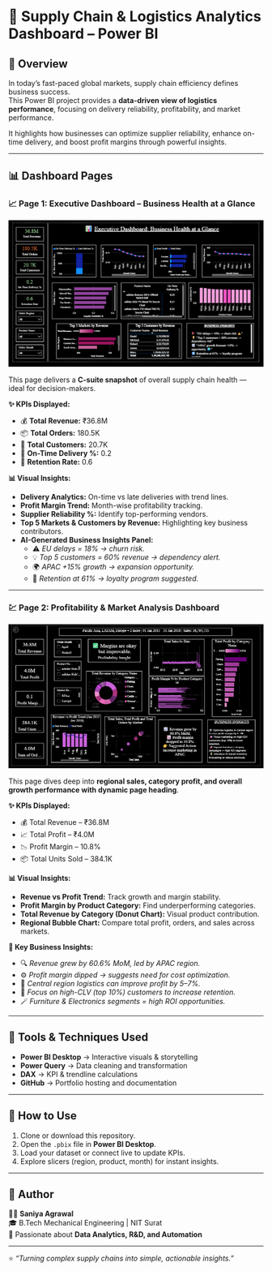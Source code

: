 # 🚀 Supply Chain & Logistics Analytics Dashboard – Power BI  

## 🌟 Overview  
In today’s fast-paced global markets, supply chain efficiency defines business success.  
This Power BI project provides a **data-driven view of logistics performance**, focusing on delivery reliability, profitability, and market performance.  

It highlights how businesses can optimize supplier reliability, enhance on-time delivery, and boost profit margins through powerful insights.  

---

## 📊 Dashboard Pages  

### **📈 Page 1: Executive Dashboard – Business Health at a Glance**  
![Executive Dashboard](https://github.com/SaniyaAg/PowerBI---Portfolio/blob/3a712f786a9979b5179f26a8ff2031bc82cf2136/Sales-Performance/visuals/git%20page%201.png)  

This page delivers a **C-suite snapshot** of overall supply chain health — ideal for decision-makers.  

**✨ KPIs Displayed:**  
- 💰 **Total Revenue:** ₹36.8M  
- 📦 **Total Orders:** 180.5K  
- 👥 **Total Customers:** 20.7K  
- 🚚 **On-Time Delivery %:** 0.2  
- 🔁 **Retention Rate:** 0.6  

**📊 Visual Insights:**  
- **Delivery Analytics:** On-time vs late deliveries with trend lines.  
- **Profit Margin Trend:** Month-wise profitability tracking.  
- **Supplier Reliability %:** Identify top-performing vendors.  
- **Top 5 Markets & Customers by Revenue:** Highlighting key business contributors.  
- **AI-Generated Business Insights Panel:**  
  - ⚠️ *EU delays = 18% → churn risk.*  
  - 💡 *Top 5 customers = 60% revenue → dependency alert.*  
  - 🌍 *APAC +15% growth → expansion opportunity.*  
  - 🔄 *Retention at 61% → loyalty program suggested.*  

---

### **💹 Page 2: Profitability & Market Analysis Dashboard**  
![Profitability Dashboard](https://github.com/SaniyaAg/PowerBI---Portfolio/blob/3a712f786a9979b5179f26a8ff2031bc82cf2136/Sales-Performance/visuals/git%20page%202.png)  

This page dives deep into **regional sales, category profit, and overall growth performance with dynamic page heading**.  

**✨ KPIs Displayed:**  
- 💰 Total Revenue – ₹36.8M  
- 📈 Total Profit – ₹4.0M  
- 📉 Profit Margin – 10.8%  
- 📦 Total Units Sold – 384.1K  

**📊 Visual Insights:**  
- **Revenue vs Profit Trend:** Track growth and margin stability.  
- **Profit Margin by Product Category:** Find underperforming categories.  
- **Total Revenue by Category (Donut Chart):** Visual product contribution.  
- **Regional Bubble Chart:** Compare total profit, orders, and sales across markets.  

**🧠 Key Business Insights:**  
- 🔍 *Revenue grew by 60.6% MoM, led by APAC region.*  
- ⚙️ *Profit margin dipped → suggests need for cost optimization.*  
- 💎 *Central region logistics can improve profit by 5–7%.*  
- 🎯 *Focus on high-CLV (top 10%) customers to increase retention.*  
- 🪄 *Furniture & Electronics segments = high ROI opportunities.*  

---

## 🧠 Tools & Techniques Used  
- **Power BI Desktop** → Interactive visuals & storytelling  
- **Power Query** → Data cleaning and transformation  
- **DAX** → KPI & trendline calculations  
- **GitHub** → Portfolio hosting and documentation  

---

## 📂 How to Use  
1. Clone or download this repository.  
2. Open the `.pbix` file in **Power BI Desktop**.  
3. Load your dataset or connect live to update KPIs.  
4. Explore slicers (region, product, month) for instant insights.  

---

## 💼 Author  
👩‍💻 **Saniya Agrawal**  
🎓 B.Tech Mechanical Engineering | NIT Surat  
📍 Passionate about **Data Analytics, R&D, and Automation**  
 

---

⭐ *“Turning complex supply chains into simple, actionable insights.”*  
